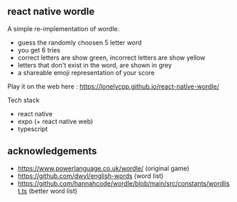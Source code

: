 ## react native wordle

A simple re-implementation of wordle.

- guess the randomly choosen 5 letter word
- you get 6 tries
- correct letters are show green, incorrect letters are show yellow
- letters that don't exist in the word, are shown in grey
- a shareable emoji representation of your score

Play it on the web here : https://lonelycpp.github.io/react-native-wordle/

Tech stack

- react native
- expo (+ react native web)
- typescript

## acknowledgements

- https://www.powerlanguage.co.uk/wordle/ (original game)
- https://github.com/dwyl/english-words (word list)
- https://github.com/hannahcode/wordle/blob/main/src/constants/wordlist.ts (better word list)
